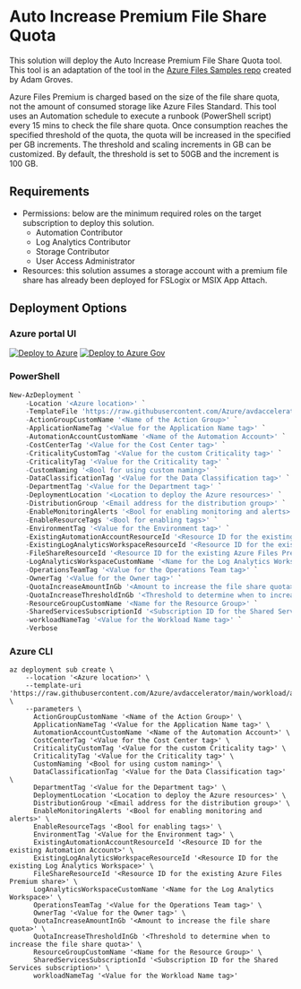 # Auto Increase Premium File Share Quota

This solution will deploy the Auto Increase Premium File Share Quota tool. This tool is an adaptation of the tool in the [Azure Files Samples repo](https://github.com/Azure-Samples/azure-files-samples/tree/master/autogrow-PFS-quota) created by Adam Groves.

Azure Files Premium is charged based on the size of the file share quota, not the amount of consumed storage like Azure Files Standard. This tool uses an Automation schedule to execute a runbook (PowerShell script) every 15 mins to check the file share quota. Once consumption reaches the specified threshold of the quota, the quota will be increased in the specified per GB increments. The threshold and scaling increments in GB can be customized. By default, the threshold is set to 50GB and the increment is 100 GB.

## Requirements

- Permissions: below are the minimum required roles on the target subscription to deploy this solution.
  - Automation Contributor
  - Log Analytics Contributor
  - Storage Contributor
  - User Access Administrator
- Resources: this solution assumes a storage account with a premium file share has already been deployed for FSLogix or MSIX App Attach.

## Deployment Options

### Azure portal UI

[![Deploy to Azure](https://aka.ms/deploytoazurebutton)](https://portal.azure.com/#blade/Microsoft_Azure_CreateUIDef/CustomDeploymentBlade/uri/https%3A%2F%2Fraw.githubusercontent.com%2FAzure%2Favdaccelerator%2Fmain%2Fworkload%2Farm%2Fbrownfield%2FdeployAutoIncreasePremiumFileShareQuota.json/uiFormDefinitionUri/https%3A%2F%2Fraw.githubusercontent.com%2FAzure%2Favdaccelerator%2Fmain%2Fworkload%2Fportal-ui%2Fbrownfield%2FportalUiAutoIncreasePremiumFileShareQuota.json) [![Deploy to Azure Gov](https://aka.ms/deploytoazuregovbutton)](https://portal.azure.us/?feature.deployapiver=2022-12-01#blade/Microsoft_Azure_CreateUIDef/CustomDeploymentBlade/uri/https%3A%2F%2Fraw.githubusercontent.com%2FAzure%2Favdaccelerator%2Fmain%2Fworkload%2Farm%2Fbrownfield%2FdeployAutoIncreasePremiumFileShareQuota.json/uiFormDefinitionUri/https%3A%2F%2Fraw.githubusercontent.com%2FAzure%2Favdaccelerator%2Fmain%2Fworkload%2Fportal-ui%2Fbrownfield%2FportalUiAutoIncreasePremiumFileShareQuota.json)

### PowerShell

```powershell
New-AzDeployment `
    -Location '<Azure location>' `
    -TemplateFile 'https://raw.githubusercontent.com/Azure/avdaccelerator/main/workload/arm/brownfield/deployAutoIncreasePremiumFileShareQuota.json' `
    -ActionGroupCustomName '<Name of the Action Group>' `
    -ApplicationNameTag '<Value for the Application Name tag>' `
    -AutomationAccountCustomName '<Name of the Automation Account>' `
    -CostCenterTag '<Value for the Cost Center tag>' `
    -CriticalityCustomTag '<Value for the custom Criticality tag>' `
    -CriticalityTag '<Value for the Criticality tag>' `
    -CustomNaming '<Bool for using custom naming>' `
    -DataClassificationTag '<Value for the Data Classification tag>' `
    -DepartmentTag '<Value for the Department tag>' `
    -DeploymentLocation '<Location to deploy the Azure resources>' `
    -DistributionGroup '<Email address for the distribution group>' `
    -EnableMonitoringAlerts '<Bool for enabling monitoring and alerts>' `
    -EnableResourceTags '<Bool for enabling tags>' `
    -EnvironmentTag '<Value for the Environment tag>' `
    -ExistingAutomationAccountResourceId '<Resource ID for the existing Automation Account>' `
    -ExistingLogAnalyticsWorkspaceResourceId '<Resource ID for the existing Log Analytics Workspace>' `
    -FileShareResourceId '<Resource ID for the existing Azure Files Premium share>' `
    -LogAnalyticsWorkspaceCustomName '<Name for the Log Analytics Workspace>' `
    -OperationsTeamTag '<Value for the Operations Team tag>' `
    -OwnerTag '<Value for the Owner tag>' `
    -QuotaIncreaseAmountInGb '<Amount to increase the file share quota>' `
    -QuotaIncreaseThresholdInGb '<Threshold to determine when to increase the file share quota>' `
    -ResourceGroupCustomName '<Name for the Resource Group>' `
    -SharedServicesSubscriptionId '<Subscription ID for the Shared Services subscription>' `
    -workloadNameTag '<Value for the Workload Name tag>' `
    -Verbose
```

### Azure CLI

```azurecli
az deployment sub create \
    --location '<Azure location>' \
    --template-uri 'https://raw.githubusercontent.com/Azure/avdaccelerator/main/workload/arm/brownfield/deployAutoIncreasePremiumFileShareQuota.json' \
    --parameters \
      ActionGroupCustomName '<Name of the Action Group>' \
      ApplicationNameTag '<Value for the Application Name tag>' \
      AutomationAccountCustomName '<Name of the Automation Account>' \
      CostCenterTag '<Value for the Cost Center tag>' \
      CriticalityCustomTag '<Value for the custom Criticality tag>' \
      CriticalityTag '<Value for the Criticality tag>' \
      CustomNaming '<Bool for using custom naming>' \
      DataClassificationTag '<Value for the Data Classification tag>' \
      DepartmentTag '<Value for the Department tag>' \
      DeploymentLocation '<Location to deploy the Azure resources>' \
      DistributionGroup '<Email address for the distribution group>' \
      EnableMonitoringAlerts '<Bool for enabling monitoring and alerts>' \
      EnableResourceTags '<Bool for enabling tags>' \
      EnvironmentTag '<Value for the Environment tag>' \
      ExistingAutomationAccountResourceId '<Resource ID for the existing Automation Account>' \
      ExistingLogAnalyticsWorkspaceResourceId '<Resource ID for the existing Log Analytics Workspace>' \
      FileShareResourceId '<Resource ID for the existing Azure Files Premium share>' \
      LogAnalyticsWorkspaceCustomName '<Name for the Log Analytics Workspace>' \
      OperationsTeamTag '<Value for the Operations Team tag>' \
      OwnerTag '<Value for the Owner tag>' \
      QuotaIncreaseAmountInGb '<Amount to increase the file share quota>' \
      QuotaIncreaseThresholdInGb '<Threshold to determine when to increase the file share quota>' \
      ResourceGroupCustomName '<Name for the Resource Group>' \
      SharedServicesSubscriptionId '<Subscription ID for the Shared Services subscription>' \
      workloadNameTag '<Value for the Workload Name tag>'
```
